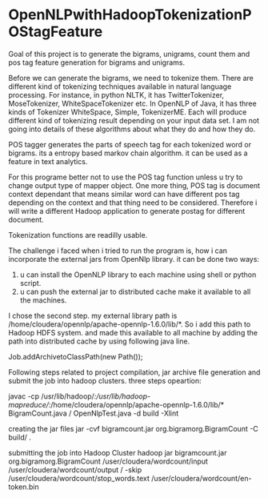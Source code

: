 # OpenNLPwithHadoopTokenizationPOStagFeature
Goal of this project is to generate the bigrams, unigrams, count them and pos tag feature generation for bigrams and unigrams.

Before we can generate the bigrams, we need to tokenize them. There are different kind of tokenizing techniques available in natural language
processing. For instance, in python NLTK, it has TwitterTokenizer, MoseTokenizer, WhiteSpaceTokenizer etc. In OpenNLP of Java, it has
three kinds of Tokenizer WhiteSpace, Simple, TokenizerME. Each will produce different kind of tokenizing result depending on your input data
set. I am not going into details of these algorithms about what they do and how they do.

POS tagger generates the parts of speech tag for each tokenized word or bigrams. its a entropy based markov chain algorithm. it can be used
as a feature in text analytics.

For this programe better not to use the POS tag function unless u try to change output type of mapper object. One more thing, POS tag is 
document context dependant that means similar word can have different pos tag depending on the context and that thing need to be considered. Therefore i will write a different Hadoop application to generate postag for different document.


Tokenization functions are readilly usable.

The challenge i faced when i tried to run the program is, how i can incorporate the external jars from OpenNlp library. it can be done
two ways:

1. u can install the OpenNLP library to each machine using shell or python script.
2. u can push the external jar to distributed cache make it available to all the machines.

I chose the second step. my external library path is /home/cloudera/opennlp/apache-opennlp-1.6.0/lib/*. So i add this path to Hadoop HDFS system. and made this available to all machine by adding the path into distributed cache by using following java line.

Job.addArchivetoClassPath(new Path());

Following steps related to project compilation, jar archive file generation and submit the job into hadoop clusters. three steps opeartion:

javac -cp /usr/lib/hadoop/*:/usr/lib/hadoop-mapreduce/*:/home/cloudera/opennlp/apache-opennlp-1.6.0/lib/* BigramCount.java /
OpenNlpTest.java -d build -Xlint

creating the jar files
jar -cvf bigramcount.jar org.bigramorg.BigramCount -C build/ .

submitting the job into Hadoop Cluster
hadoop jar bigramcount.jar org.bigramorg.BigramCount /user/cloudera/wordcount/input /user/cloudera/wordcount/output /
-skip /user/cloudera/wordcount/stop_words.text /user/cloudera/wordcount/en-token.bin

